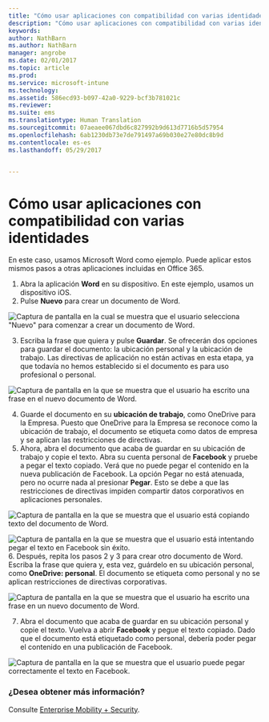 ```yaml
---
title: "Cómo usar aplicaciones con compatibilidad con varias identidades"
description: "Cómo usar aplicaciones con compatibilidad con varias identidades"
keywords: 
author: NathBarn
ms.author: NathBarn
manager: angrobe
ms.date: 02/01/2017
ms.topic: article
ms.prod: 
ms.service: microsoft-intune
ms.technology: 
ms.assetid: 586ecd93-b097-42a0-9229-bcf3b781021c
ms.reviewer: 
ms.suite: ems
ms.translationtype: Human Translation
ms.sourcegitcommit: 07aeaee067dbd6c827992b9d613d7716b5d57954
ms.openlocfilehash: 6ab1230db73e7de791497a69b030e27e80dc8b9d
ms.contentlocale: es-es
ms.lasthandoff: 05/29/2017


---
```


# <a name="how-to-use-apps-with-multi-identity-support"></a>Cómo usar aplicaciones con compatibilidad con varias identidades

En este caso, usamos Microsoft Word como ejemplo. Puede aplicar estos mismos pasos a otras aplicaciones incluidas en Office 365.
1.    Abra la aplicación **Word** en su dispositivo. En este ejemplo, usamos un dispositivo iOS.
2.    Pulse **Nuevo** para crear un documento de Word.

  ![Captura de pantalla en la cual se muestra que el usuario selecciona "Nuevo" para comenzar a crear un documento de Word.](./media/ft-multiID-1-createDoc.png)

3.    Escriba la frase que quiera y pulse **Guardar**. Se ofrecerán dos opciones para guardar el documento: la ubicación personal y la ubicación de trabajo. Las directivas de aplicación no están activas en esta etapa, ya que todavía no hemos establecido si el documento es para uso profesional o personal.

  ![Captura de pantalla en la que se muestra que el usuario ha escrito una frase en el nuevo documento de Word.](./media/ft-multiID-2-saveDoc.png)

4.    Guarde el documento en su **ubicación de trabajo**, como OneDrive para la Empresa. Puesto que OneDrive para la Empresa se reconoce como la ubicación de trabajo, el documento se etiqueta como datos de empresa y se aplican las restricciones de directivas.
5.    Ahora, abra el documento que acaba de guardar en su ubicación de trabajo y copie el texto. Abra su cuenta personal de **Facebook** y pruebe a pegar el texto copiado. Verá que no puede pegar el contenido en la nueva publicación de Facebook. La opción Pegar no está atenuada, pero no ocurre nada al presionar **Pegar**. Esto se debe a que las restricciones de directivas impiden compartir datos corporativos en aplicaciones personales.

  ![Captura de pantalla en la que se muestra que el usuario está copiando texto del documento de Word. ](./media/ft-multiID-3-copyText.png)

  ![Captura de pantalla en la que se muestra que el usuario está intentando pegar el texto en Facebook sin éxito.](./media/ft-multiID-4-pasteInFB.png)
6.    Después, repita los pasos 2 y 3 para crear otro documento de Word. Escriba la frase que quiera y, esta vez, guárdelo en su ubicación personal, como **OneDrive: personal**. El documento se etiqueta como personal y no se aplican restricciones de directivas corporativas.

  ![Captura de pantalla en la que se muestra que el usuario ha escrito una frase en un nuevo documento de Word.](./media/ft-multiID-5-createDoc.png)

7.    Abra el documento que acaba de guardar en su ubicación personal y copie el texto. Vuelva a abrir **Facebook** y pegue el texto copiado. Dado que el documento está etiquetado como personal, debería poder pegar el contenido en una publicación de Facebook.

  ![Captura de pantalla en la que se muestra que el usuario puede pegar correctamente el texto en Facebook.](./media/ft-multiID-6-copyText.png)

### <a name="want-to-learn-more"></a>¿Desea obtener más información?
Consulte [Enterprise Mobility + Security](https://www.microsoft.com/en-us/server-cloud/enterprise-mobility/overview.aspx).

